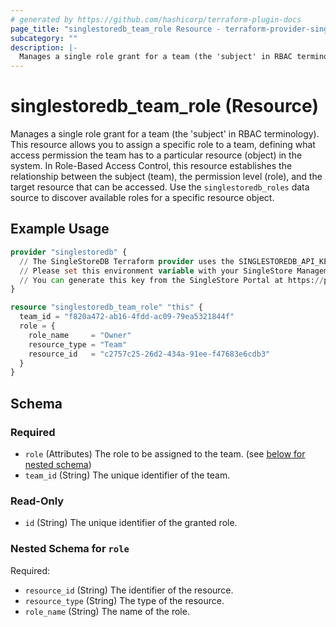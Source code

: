```yaml
---
# generated by https://github.com/hashicorp/terraform-plugin-docs
page_title: "singlestoredb_team_role Resource - terraform-provider-singlestoredb"
subcategory: ""
description: |-
  Manages a single role grant for a team (the 'subject' in RBAC terminology). This resource allows you to assign a specific role to a team, defining what access permission the team has to a particular resource (object) in the system. In Role-Based Access Control, this resource establishes the relationship between the subject (team), the permission level (role), and the target resource that can be accessed. Use the singlestoredb_roles data source to discover available roles for a specific resource object.
---
```


# singlestoredb_team_role (Resource)

Manages a single role grant for a team (the 'subject' in RBAC terminology). This resource allows you to assign a specific role to a team, defining what access permission the team has to a particular resource (object) in the system. In Role-Based Access Control, this resource establishes the relationship between the subject (team), the permission level (role), and the target resource that can be accessed. Use the `singlestoredb_roles` data source to discover available roles for a specific resource object.

## Example Usage

```terraform
provider "singlestoredb" {
  // The SingleStoreDB Terraform provider uses the SINGLESTOREDB_API_KEY environment variable for authentication.
  // Please set this environment variable with your SingleStore Management API key.
  // You can generate this key from the SingleStore Portal at https://portal.singlestore.com/organizations/org-id/api-keys.
}

resource "singlestoredb_team_role" "this" {
  team_id = "f820a472-ab16-4fdd-ac09-79ea5321844f"
  role = {
    role_name     = "Owner"
    resource_type = "Team"
    resource_id   = "c2757c25-26d2-434a-91ee-f47683e6cdb3"
  }
}
```

<!-- schema generated by tfplugindocs -->
## Schema

### Required

- `role` (Attributes) The role to be assigned to the team. (see [below for nested schema](#nestedatt--role))
- `team_id` (String) The unique identifier of the team.

### Read-Only

- `id` (String) The unique identifier of the granted role.

<a id="nestedatt--role"></a>
### Nested Schema for `role`

Required:

- `resource_id` (String) The identifier of the resource.
- `resource_type` (String) The type of the resource.
- `role_name` (String) The name of the role.


